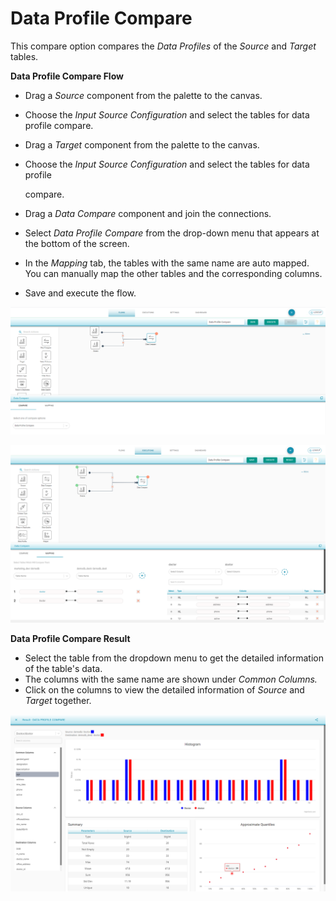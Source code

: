# Data Profile Compare

This compare option compares the _Data Profiles_ of the _Source_ and _Target_ tables.

**Data Profile Compare Flow**

* Drag a _Source_ component from the palette to the canvas.
* Choose the _Input Source Configuration_ and select the tables for data profile compare.
* Drag a _Target_ component from the palette to the canvas.
* Choose the _Input Source Configuration_ and select the tables for data profile

   compare. 

* Drag a _Data Compare_ component and join the connections. 
* Select _Data Profile Compare_ from the drop-down menu that appears at the bottom of the screen.
* In the _Mapping_ tab, the tables with the same name are auto mapped. You can manually map the other tables and the corresponding columns. 
* Save and execute the flow.



![Data Profile Compare](../../../../.gitbook/assets/dpc%20%281%29.png)





![ Data Profile Compare Mapping](../../../../.gitbook/assets/dpc_mapping.png)



**Data Profile Compare Result**

* Select the table from the dropdown menu to get the detailed information of the table's data.
* The columns with the same name are shown under _Common Columns._
* Click on the columns to view the detailed information of _Source_ and _Target_ together.

![Data Profile Compare Result](../../../../.gitbook/assets/image%20%2827%29.png)





